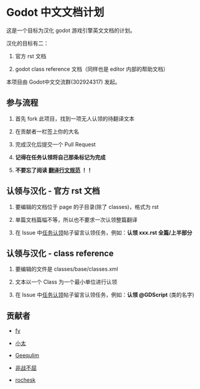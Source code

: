 # Godot 中文文档计划

这是一个目标为汉化 godot 游戏引擎英文文档的计划。

汉化的目标有二：

1. 官方 rst 文档

2. godot class reference 文档（同样也是 editor 内部的帮助文档）

本项目由 Godot中文交流群(302924317) 发起。

## 参与流程

1. 首先 fork 此项目，找到一项无人认领的待翻译文本

2. 在贡献者一栏签上你的大名

3. 完成汉化后提交一个 Pull Request

4. **记得在任务认领将自己那条标记为完成**

5. **不要忘了阅读 [翻译行文规范](https://github.com/fy0/godot-doc-cn/wiki/翻译行文规范) ！！**

## 认领与汉化 - 官方 rst 文档

1. 要编辑的文档位于 page 的子目录(除了 classes)，格式为 rst

2. 单篇文档篇幅不等，所以也不要求一次认领整篇翻译

3. 在 Issue 中[任务认领](https://github.com/fy0/godot-doc-cn/issues/1)帖子留言认领任务，例如：**认领 xxx.rst 全篇/上半部分**


## 认领与汉化 - class reference

1. 要编辑的文件是 classes/base/classes.xml

2. 文本以一个 Class 为一个最小单位进行认领

3. 在 Issue 中[任务认领](https://github.com/fy0/godot-doc-cn/issues/1)帖子留言认领任务，例如：**认领 @GDScript** (类的名字)

## 贡献者

* [fy](https://github.com/fy0)

* [小太](https://github.com/Oberon-Tonya)

* [Geequlim](https://github.com/Geequlim)

* [非战不屈](https://github.com/wangshuo1617)
 
* [rochesk](https://github.com/rochesk)

